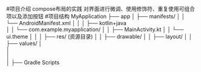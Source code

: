 #项目介绍
compose布局的实践
对界面进行微调、使用修饰符、重复使用可组合项以及添加按钮
#项目结构
MyApplication
├── app
│   ├── manifests/
│   │   └── AndroidManifest.xml 
│   │
│   ├── kotlin+java  
│   │   └── com.example.myapplication/
│   │       ├── MainActivity.kt 
│   │       └── ui.theme
│   │
│   ├── res/ (资源目录)
│   │   ├── drawable/
│   │   ├── layout/ 
│   │   ├── values/ 
│   
│   
│   
│
├── Gradle Scripts
